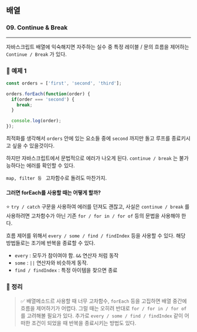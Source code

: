 ## 배열

### 09. Continue & Break

---

자바스크립트 배열에 익숙해지면 자주하는 실수 중 특정 레이블 / 문의 흐름을 제어하는 `Continue / Break` 가 있다.

### 📌 예제 1

```js
const orders = ['first', 'second', 'third'];

orders.forEach(function(order) {
  if(order === 'second') {
    break;
  }

  console.log(order);
});
```

최적화를 생각해서 `orders` 안에 있는 요소들 중에 `second` 까지만 돌고 루프를 종료키시고 싶을 수 있을것이다.

하지만 자바스크립트에서 문법적으로 에러가 나오게 된다.
`continue / break` 는 불가능하다는 에러를 확인할 수 있다.

`map, filter 등 ` 고차함수로 돌려도 마찬가지.

#### 그러면 forEach를 사용할 때는 어떻게 할까?

⭐️ `try / catch` 구문을 사용하여 에러를 던져도 괜찮고, 사실은 `continue / break` 를 사용하려면 고차함수가 아닌 기존 `for / for in / for of` 등의 문법을 사용해야 한다.

흐름 제어를 위해서 `every / some / find / findIndex` 등을 사용할 수 있다. 해당 방법들로는 조기에 반복을 종료할 수 있다.

- `every` : 모두가 참이여야 함. `&&` 연산자 처럼 동작
- `some` : `||` 연산자와 비슷하게 동작.
- `find / findIndex` : 특정 아이템을 찾으면 종료

### 📌 정리

> ✅ 배열메소드르 사용할 때 너무 고차함수, `forEach` 등을 고집하면 배열 중간에 흐름을 제어하기가 어렵다. 그럴 때는 오히려 반대로 `for / for in / for of` 를 고려해볼 필요가 있다. 추가로 `every / some / find / findIndex` 같이 어떠한 조건이 되었을 때 반복을 종료시키는 방법도 있다.
